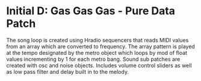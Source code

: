 # Initial D: Gas Gas Gas - Pure Data Patch

The song loop is created using Hradio sequencers that reads MIDI values from an array which are converted to frequency. The array pattern is played
at the tempo designated by the metro object which loops by mod of float values incrementing by 1 for each metro bang. Sound sub patches are created with osc and noise objects.
Includes volume control sliders as well as low pass filter and delay built in to the melody.
